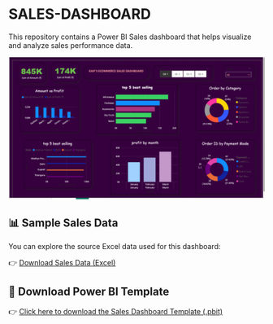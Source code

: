 
# SALES-DASHBOARD

This repository contains a Power BI Sales dashboard that helps visualize and analyze sales performance data.

![Dashboard Preview](pic.png)

## 📊 Sample Sales Data
You can explore the source Excel data used for this dashboard:

👉 [Download Sales Data (Excel)](store_orders_data.csv)

## 🔽 Download Power BI Template
👉 [Click here to download the Sales Dashboard Template (.pbit)](dashboard.pbix)
